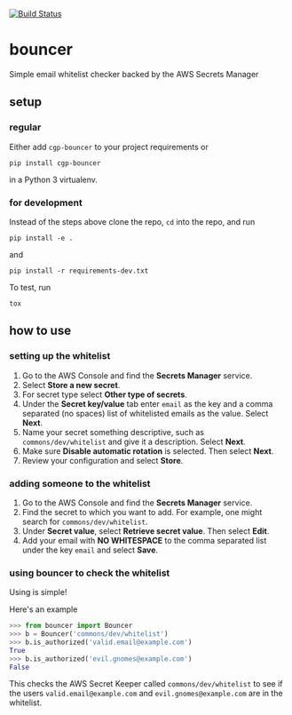 [![Build Status](https://travis-ci.org/ucsc-cgp/bouncer.svg?branch=master)](https://travis-ci.org/ucsc-cgp/bouncer)

# bouncer
Simple email whitelist checker backed by the AWS Secrets Manager

## setup

### regular
Either add `cgp-bouncer` to your project requirements or
```
pip install cgp-bouncer
```
in a Python 3 virtualenv.

### for development
Instead of the steps above clone the repo, `cd` into the repo, and run
```
pip install -e .
```
and
```
pip install -r requirements-dev.txt
```

To test, run
```
tox
```
## how to use

### setting up the whitelist
1. Go to the AWS Console and find the **Secrets Manager** service.
1. Select **Store a new secret**.
1. For secret type select **Other type of secrets**.
1. Under the **Secret key/value** tab enter `email` as the key and a
   comma separated (no spaces) list of whitelisted emails as the
   value. Select **Next**.
1. Name your secret something descriptive, such as 
   `commons/dev/whitelist` and give it a description. Select **Next**.
1. Make sure **Disable automatic rotation** is selected. Then select
   **Next**.
1. Review your configuration and select **Store**.

### adding someone to the whitelist
1. Go to the AWS Console and find the **Secrets Manager** service.
1. Find the secret to which you want to add. For example, one might
   search for `commons/dev/whitelist`.
1. Under **Secret value**, select **Retrieve secret value**. Then
   select **Edit**. 
1. Add your email with **NO WHITESPACE** to the comma separated list
   under the key `email` and select **Save**.

### using bouncer to check the whitelist
Using is simple!

Here's an example

```python
>>> from bouncer import Bouncer
>>> b = Bouncer('commons/dev/whitelist')
>>> b.is_authorized('valid.email@example.com')
True
>>> b.is_authorized('evil.gnomes@example.com')
False
```

This checks the AWS Secret Keeper called `commons/dev/whitelist` to see
if the users `valid.email@example.com` and `evil.gnomes@example.com`
are in the whitelist.
